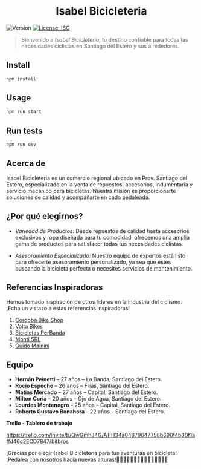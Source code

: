 <h1 align="center">Isabel Bicicleteria</h1>
<p>
  <img alt="Version" src="https://img.shields.io/badge/version-1.0.0-blue.svg?cacheSeconds=2592000" />
  <a href="#" target="_blank">
    <img alt="License: ISC" src="https://img.shields.io/badge/License-ISC-yellow.svg" />
  </a>
</p>

> Bienvenido a *Isabel Bicicleteria*, tu destino confiable para todas las necesidades ciclistas en Santiago del Estero y sus alrededores.

## Install

```sh
npm install
```

## Usage

```sh
npm run start
```

## Run tests

```sh
npm run dev
```

## Acerca de

Isabel Bicicleteria es un comercio regional ubicado en Prov. Santiago del Estero, especializado en la venta de repuestos, accesorios, indumentaria y servicio mecánico para bicicletas. Nuestra misión es proporcionarte soluciones de calidad y acompañarte en cada pedaleada.

## ¿Por qué elegirnos?

- *Variedad de Productos:* Desde repuestos de calidad hasta accesorios exclusivos y ropa diseñada para tu comodidad, ofrecemos una amplia gama de productos para satisfacer todas tus necesidades ciclistas.

- *Asesoramiento Especializado:* Nuestro equipo de expertos está listo para ofrecerte asesoramiento personalizado, ya sea que estés buscando la bicicleta perfecta o necesites servicios de mantenimiento.

## Referencias Inspiradoras

Hemos tomado inspiración de otros líderes en la industria del ciclismo. ¡Echa un vistazo a estas referencias inspiradoras!

1. [Cordoba Bike Shop](https://cordobabikeshop.com/)
2. [Volta Bikes](https://voltabikes.com.ar/)
3. [Bicicletas PerBanda](https://bicperbanda.com/)
4. [Monti SRL](https://montisrl.com.ar/)
5. [Guido Mainini](https://www.guidomainini.com.ar/)

## Equipo

* **Hernán Peinetti** – 27 años – La Banda, Santiago del Estero.
* **Rocío Espeche** – 26 años – Frías, Santiago del Estero.
* **Matías Mercado** – 27 años – Capital, Santiago del Estero.
* **Milton Coria** – 20 años – Ojo de Agua, Santiago del Estero.
* **Lourdes Montenegro** – 25 años – Capital, Santiago del Estero.
* **Roberto Gustavo Bonahora** - 22 años - Santiago del Estero.

**Trello - Tablero de trabajo**

https://trello.com/invite/b/QwGmhJ4G/ATTI34a04879647758b690f4b30f1affd46c2ECD7847/bitbros

¡Gracias por elegir Isabel Bicicleteria para tus aventuras en bicicleta! ¡Pedalea con nosotros hacia nuevas alturas!🚴‍♂🚴‍♀🚴‍♂🚴‍♀🚴‍♂🚴‍♀🚴‍♂🚴